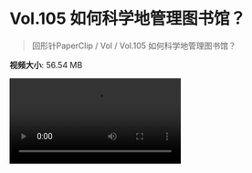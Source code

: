 # Vol.105 如何科学地管理图书馆？

> 回形针PaperClip / Vol / Vol.105 如何科学地管理图书馆？

**视频大小**: 56.54 MB

<div class="video"><video src="https://file.hsyhx.top/video/PaperClip/Vol/105.mp4" controls preload>🤔 您的浏览器不支持 video 标签</video></div>